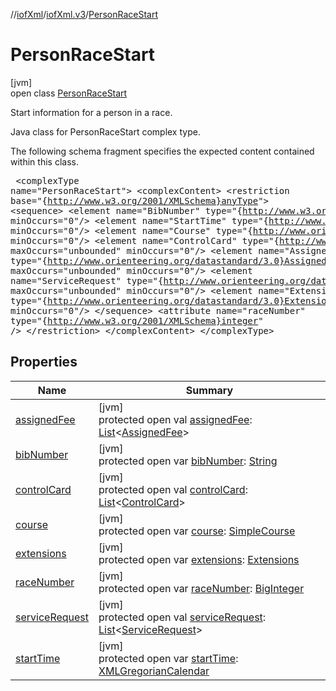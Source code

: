 //[iofXml](../../../index.md)/[iofXml.v3](../index.md)/[PersonRaceStart](index.md)

# PersonRaceStart

[jvm]\
open class [PersonRaceStart](index.md)

Start information for a person in a race. <p>Java class for PersonRaceStart complex type. <p>The following schema fragment specifies the expected content contained within this class. <pre> &lt;complexType name="PersonRaceStart"&gt; &lt;complexContent&gt; &lt;restriction base="{http://www.w3.org/2001/XMLSchema}anyType"&gt; &lt;sequence&gt; &lt;element name="BibNumber" type="{http://www.w3.org/2001/XMLSchema}string" minOccurs="0"/&gt; &lt;element name="StartTime" type="{http://www.w3.org/2001/XMLSchema}dateTime" minOccurs="0"/&gt; &lt;element name="Course" type="{http://www.orienteering.org/datastandard/3.0}SimpleCourse" minOccurs="0"/&gt; &lt;element name="ControlCard" type="{http://www.orienteering.org/datastandard/3.0}ControlCard" maxOccurs="unbounded" minOccurs="0"/&gt; &lt;element name="AssignedFee" type="{http://www.orienteering.org/datastandard/3.0}AssignedFee" maxOccurs="unbounded" minOccurs="0"/&gt; &lt;element name="ServiceRequest" type="{http://www.orienteering.org/datastandard/3.0}ServiceRequest" maxOccurs="unbounded" minOccurs="0"/&gt; &lt;element name="Extensions" type="{http://www.orienteering.org/datastandard/3.0}Extensions" minOccurs="0"/&gt; &lt;/sequence&gt; &lt;attribute name="raceNumber" type="{http://www.w3.org/2001/XMLSchema}integer" /&gt; &lt;/restriction&gt; &lt;/complexContent&gt; &lt;/complexType&gt; </pre>

## Properties

| Name | Summary |
|---|---|
| [assignedFee](assigned-fee.md) | [jvm]<br>protected open val [assignedFee](assigned-fee.md): [List](https://docs.oracle.com/javase/8/docs/api/java/util/List.html)<[AssignedFee](../-assigned-fee/index.md)> |
| [bibNumber](bib-number.md) | [jvm]<br>protected open var [bibNumber](bib-number.md): [String](https://docs.oracle.com/javase/8/docs/api/java/lang/String.html) |
| [controlCard](control-card.md) | [jvm]<br>protected open val [controlCard](control-card.md): [List](https://docs.oracle.com/javase/8/docs/api/java/util/List.html)<[ControlCard](../-control-card/index.md)> |
| [course](course.md) | [jvm]<br>protected open var [course](course.md): [SimpleCourse](../-simple-course/index.md) |
| [extensions](extensions.md) | [jvm]<br>protected open var [extensions](extensions.md): [Extensions](../-extensions/index.md) |
| [raceNumber](race-number.md) | [jvm]<br>protected open var [raceNumber](race-number.md): [BigInteger](https://docs.oracle.com/javase/8/docs/api/java/math/BigInteger.html) |
| [serviceRequest](service-request.md) | [jvm]<br>protected open val [serviceRequest](service-request.md): [List](https://docs.oracle.com/javase/8/docs/api/java/util/List.html)<[ServiceRequest](../-service-request/index.md)> |
| [startTime](start-time.md) | [jvm]<br>protected open var [startTime](start-time.md): [XMLGregorianCalendar](https://docs.oracle.com/javase/8/docs/api/javax/xml/datatype/XMLGregorianCalendar.html) |
